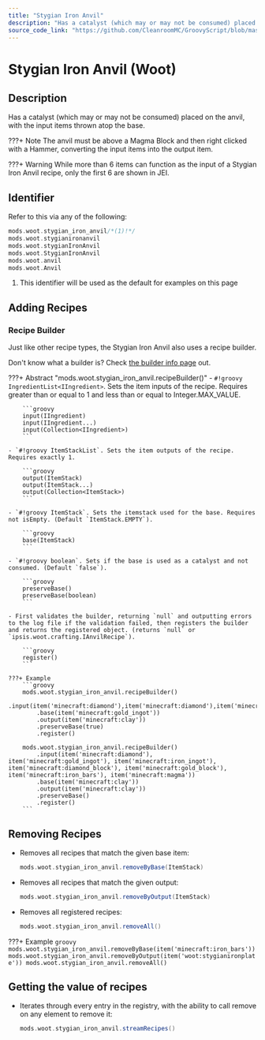 ```yaml
---
title: "Stygian Iron Anvil"
description: "Has a catalyst (which may or may not be consumed) placed on the anvil, with the input items thrown atop the base."
source_code_link: "https://github.com/CleanroomMC/GroovyScript/blob/master/src/main/java/com/cleanroommc/groovyscript/compat/mods/woot/StygianIronAnvil.java"
---
```


# Stygian Iron Anvil (Woot)

## Description

Has a catalyst (which may or may not be consumed) placed on the anvil, with the input items thrown atop the base.

???+ Note
    The anvil must be above a Magma Block and then right clicked with a Hammer, converting the input items into the output item.

???+ Warning
    While more than 6 items can function as the input of a Stygian Iron Anvil recipe, only the first 6 are shown in JEI.

## Identifier

Refer to this via any of the following:

```groovy hl_lines="1"
mods.woot.stygian_iron_anvil/*(1)!*/
mods.woot.stygianironanvil
mods.woot.stygianIronAnvil
mods.woot.StygianIronAnvil
mods.woot.anvil
mods.woot.Anvil
```

1. This identifier will be used as the default for examples on this page

## Adding Recipes

### Recipe Builder

Just like other recipe types, the Stygian Iron Anvil also uses a recipe builder.

Don't know what a builder is? Check [the builder info page](../../../groovy/builder.md) out.

???+ Abstract "mods.woot.stygian_iron_anvil.recipeBuilder()"
    - `#!groovy IngredientList<IIngredient>`. Sets the item inputs of the recipe. Requires greater than or equal to 1 and less than or equal to Integer.MAX_VALUE.

        ```groovy
        input(IIngredient)
        input(IIngredient...)
        input(Collection<IIngredient>)
        ```

    - `#!groovy ItemStackList`. Sets the item outputs of the recipe. Requires exactly 1.

        ```groovy
        output(ItemStack)
        output(ItemStack...)
        output(Collection<ItemStack>)
        ```

    - `#!groovy ItemStack`. Sets the itemstack used for the base. Requires not isEmpty. (Default `ItemStack.EMPTY`).

        ```groovy
        base(ItemStack)
        ```

    - `#!groovy boolean`. Sets if the base is used as a catalyst and not consumed. (Default `false`).

        ```groovy
        preserveBase()
        preserveBase(boolean)
        ```

    - First validates the builder, returning `null` and outputting errors to the log file if the validation failed, then registers the builder and returns the registered object. (returns `null` or `ipsis.woot.crafting.IAnvilRecipe`).

        ```groovy
        register()
        ```

    ???+ Example
        ```groovy
        mods.woot.stygian_iron_anvil.recipeBuilder()
            .input(item('minecraft:diamond'),item('minecraft:diamond'),item('minecraft:diamond'))
            .base(item('minecraft:gold_ingot'))
            .output(item('minecraft:clay'))
            .preserveBase(true)
            .register()

        mods.woot.stygian_iron_anvil.recipeBuilder()
            .input(item('minecraft:diamond'), item('minecraft:gold_ingot'), item('minecraft:iron_ingot'), item('minecraft:diamond_block'), item('minecraft:gold_block'), item('minecraft:iron_bars'), item('minecraft:magma'))
            .base(item('minecraft:clay'))
            .output(item('minecraft:clay'))
            .preserveBase()
            .register()
        ```



## Removing Recipes

- Removes all recipes that match the given base item:

    ```groovy
    mods.woot.stygian_iron_anvil.removeByBase(ItemStack)
    ```

- Removes all recipes that match the given output:

    ```groovy
    mods.woot.stygian_iron_anvil.removeByOutput(ItemStack)
    ```

- Removes all registered recipes:

    ```groovy
    mods.woot.stygian_iron_anvil.removeAll()
    ```

???+ Example
    ```groovy
    mods.woot.stygian_iron_anvil.removeByBase(item('minecraft:iron_bars'))
    mods.woot.stygian_iron_anvil.removeByOutput(item('woot:stygianironplate'))
    mods.woot.stygian_iron_anvil.removeAll()
    ```

## Getting the value of recipes

- Iterates through every entry in the registry, with the ability to call remove on any element to remove it:

    ```groovy
    mods.woot.stygian_iron_anvil.streamRecipes()
    ```
